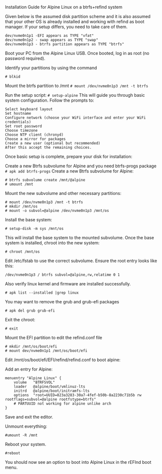 Installation Guide for Alpine Linux on a btrfs+refind system

Given below is the assumed disk partition scheme and it is also assumed that your other OS is already installed and working with refind as boot manager. If your setup differs, you need to take care of them.
```
dev/nvme0n1p1 -EFI appears as TYPE "vfat"
dev/nvme0n1p2 - swap appears as TYPE "swap"
dev/nvme0n1p3 - btrfs partition appears as TYPE "btrfs"
```
Boot your PC from the Alpine Linux USB.
Once booted, log in as root (no password required).

Identify your partitions by using the command

`# blkid`

Mount the btrfs partition to /mnt
`# mount /dev/nvme0n1p3 /mnt -t btrfs`

Run the setup script:
`# setup-alpine`
This will guide you through basic system configuration. Follow the prompts to:

    Select keyboard layout
    Set hostname
    Configure network (choose your WiFi interface and enter your WiFi credentials)
    Set root password
    Choose timezone
    Choose NTP client (chronyd)
    Choose a mirror for packages
    Create a new user (optional but recommended)
    After this accept the remaining choices.
Once basic setup is complete, prepare your disk for installation:

Create a new Btrfs subvolume for Alpine and you need btrfs-progs package 
`# apk add btrfs-progs`
Create a new Btrfs subvolume for Alpine:
```
# btrfs subvolume create /mnt/@alpine
# umount /mnt
```
Mount the new subvolume and other necessary partitions:
```
# mount /dev/nvme0n1p3 /mnt -t btrfs
# mkdir /mnt/os
# mount -o subvol=@alpine /dev/nvme0n1p3 /mnt/os
```
Install the base system:

`# setup-disk -m sys /mnt/os`

This will install the base system to the mounted subvolume.
Once the base system is installed, chroot into the new system:

`# chroot /mnt/os`

Edit /etc/fstab to use the correct subvolume. Ensure the root entry looks like this:

`/dev/nvme0n1p3 / btrfs subvol=@alpine,rw,relatime 0 1`

Also verify linux kernel and firmware are installed successfully.

`# apk list --installed |grep linux`

You may want to remove the grub and grub-efi packages

`# apk del grub grub-efi`


Exit the chroot:

`# exit`

Mount the EFI partition to edit the refind.conf file

```
# mkdir /mnt/os/boot/efi
# mount dev/nvme0n1p1 /mnt/os/boot/efi
```
Edit /mnt/os/boot/efi/EFI/refind/refind.conf to boot alpine:

Add an entry for Alpine:

    menuentry "Alpine Linux" {
        volume   "BTRFSVOL"
        loader   @alpine/boot/vmlinuz-lts
        initrd   @alpine/boot/initramfs-lts
        options  "root=UUID=823a3283-30a7-4fef-b50b-8a2230c71b5b rw rootflags=subvol=@alpine rootfstype=btrfs"
        # PARTUUID not working for alpine unlike arch
    }

Save and exit the editor.
    
Unmount everything:

`#umount -R /mnt`

Reboot your system. 

`#reboot`

You should now see an option to boot into Alpine Linux in the rEFInd boot menu.
